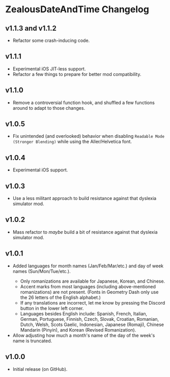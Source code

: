 # ZealousDateAndTime Changelog
## v1.1.3 and v1.1.2
- Refactor some crash-inducing code.
## v1.1.1
- Experimental iOS JIT-less support.
- Refactor a few things to prepare for better mod compatibility.
## v1.1.0
- Remove a controversial function hook, and shuffled a few functions around to adapt to those changes.
## v1.0.5
- Fix unintended (and overlooked) behavior when disabling `Readable Mode (Stronger Blending)` while using the Aller/Helvetica font.
## v1.0.4
- Experimental iOS support.
## v1.0.3
- Use a less militant approach to build resistance against that dyslexia simulator mod.
## v1.0.2
- Mass refactor to *maybe* build a bit of resistance against that dyslexia simulator mod.
## v1.0.1
- Added languages for month names <cl>(Jan/Feb/Mar/etc.)</c> and day of week names <cl>(Sun/Mon/Tue/etc.)</c>.
  - Only romanizations are available for Japanese, Korean, and Chinese.
  - Accent marks from most languages (including above-mentioned romanizations) are not present. (Fonts in Geometry Dash only use the 26 letters of the English alphabet.)
  - If any translations are incorrect, let me know by pressing the Discord button in the lower left corner.
  - Languages besides English include: <cl>Spanish</c>, <cl>French</c>, <cl>Italian</c>, <cl>German</c>, <cl>Portuguese</c>, <cl>Finnish</c>, <cl>Czech</c>, <cl>Slovak</c>, <cl>Croatian</c>, <cl>Romanian</c>, <cl>Dutch</c>, <cl>Welsh</c>, <cl>Scots Gaelic</c>, <cl>Indonesian</c>, <cl>Japanese (Romaji)</c>, <cl>Chinese Mandarin (Pinyin)</c>, and <cl>Korean (Revised Romanization)</c>.
- Allow adjusting how much a month's name of the day of the week's name is truncated.
## v1.0.0
- Initial release (on GitHub).
